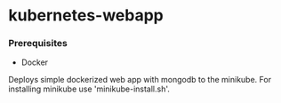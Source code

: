 # kubernetes-webapp

### Prerequisites

- Docker

Deploys simple dockerized web app with mongodb to the minikube.
For installing minikube use 'minikube-install.sh'.
